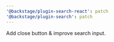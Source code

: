 ```yaml
---
'@backstage/plugin-search-react': patch
'@backstage/plugin-search': patch
---
```


Add close button & improve search input.
